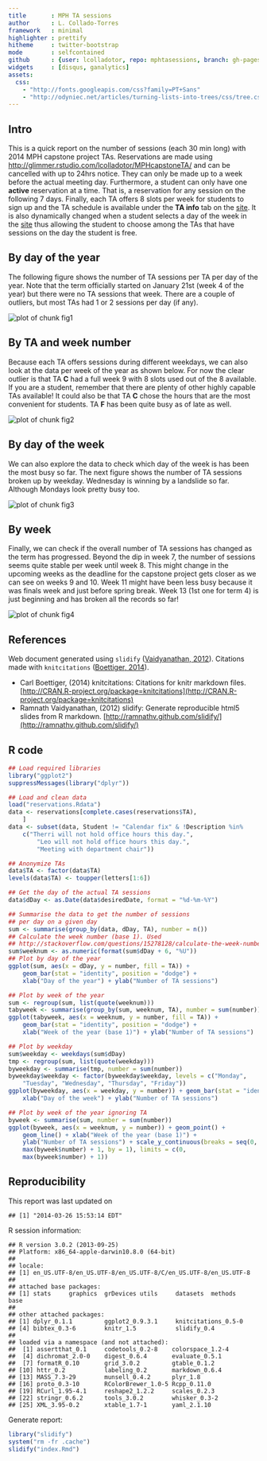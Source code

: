 ```yaml
---
title       : MPH TA sessions
author      : L. Collado-Torres
framework   : minimal
highlighter : prettify
hitheme     : twitter-bootstrap
mode        : selfcontained
github      : {user: lcolladotor, repo: mphtasessions, branch: gh-pages}
widgets     : [disqus, ganalytics]
assets:
  css: 
    - "http://fonts.googleapis.com/css?family=PT+Sans"
    - "http://odyniec.net/articles/turning-lists-into-trees/css/tree.css"
---
```












## Intro

This is a quick report on the number of sessions (each 30 min long) with 2014 MPH capstone project TAs. Reservations are made using http://glimmer.rstudio.com/lcolladotor/MPHcapstoneTA/ and can be cancelled with up to 24hrs notice. They can only be made up to a week before the actual meeting day. Furthermore, a student can only have one __active__ reservation at a time. That is, a reservation for any session on the following 7 days. Finally, each TA offers 8 slots per week for students to sign up and the TA schedule is available under the __TA info__ tab on the [site](http://glimmer.rstudio.com/lcolladotor/MPHcapstoneTA/). It is also dynamically changed when a student selects a day of the week in the [site](http://glimmer.rstudio.com/lcolladotor/MPHcapstoneTA/) thus allowing the student to choose among the TAs that have sessions on the day the student is free.




## By day of the year

The following figure shows the number of TA sessions per TA per day of the year. Note that the term officially started on January 21st (week 4 of the year) but there were no TA sessions that week. There are a couple of outliers, but most TAs had 1 or 2 sessions per day (if any).

![plot of chunk fig1](assets/fig/fig1.png) 


## By TA and week number

Because each TA offers sessions during different weekdays, we can also look at the data per week of the year as shown below. For now the clear outlier is that TA __C__ had a full week 9 with 8 slots used out of the 8 available. If you are a student, remember that there are plenty of other highly capable TAs available! It could also be that TA __C__ chose the hours that are the most convenient for students. TA __F__ has been quite busy as of late as well.

![plot of chunk fig2](assets/fig/fig2.png) 


## By day of the week

We can also explore the data to check which day of the week is has been the most busy so far. The next figure shows the number of TA sessions broken up by weekday. Wednesday is winning by a landslide so far. Although Mondays look pretty busy too.

![plot of chunk fig3](assets/fig/fig3.png) 


## By week

Finally, we can check if the overall number of TA sessions has changed as the term has progressed. Beyond the dip in week 7, the number of sessions seems quite stable per week until week 8. This might change in the upcoming weeks as the deadline for the capstone project gets closer as we can see on weeks 9 and 10. Week 11 might have been less busy because it was finals week and just before spring break. Week 13 (1st one for term 4) is just beginning and has broken all the records so far!


![plot of chunk fig4](assets/fig/fig4.png) 



## References

Web document generated using `slidify` (<span class="showtooltip" title="Vaidyanathan R (2012). slidify: Generate reproducible html5 slides from R markdown. R package version 0.4."><a href="http://ramnathv.github.com/slidify/">Vaidyanathan, 2012</a></span>). Citations made with `knitcitations` (<span class="showtooltip" title="Boettiger C (2014). knitcitations: Citations for knitr markdown files. R package version 0.5-0."><a href="http://CRAN.R-project.org/package=knitcitations">Boettiger, 2014</a></span>). 



- Carl Boettiger,   (2014) knitcitations: Citations for knitr markdown files.  [http://CRAN.R-project.org/package=knitcitations](http://CRAN.R-project.org/package=knitcitations)
- Ramnath Vaidyanathan,   (2012) slidify: Generate reproducible html5 slides from R markdown.  [http://ramnathv.github.com/slidify/](http://ramnathv.github.com/slidify/)




## R code


```r
## Load required libraries
library("ggplot2")
suppressMessages(library("dplyr"))

## Load and clean data
load("reservations.Rdata")
data <- reservations[complete.cases(reservations$TA), 
    ]
data <- subset(data, Student != "Calendar fix" & !Description %in% 
    c("Therri will not hold office hours this day.", 
        "Leo will not hold office hours this day.", 
        "Meeting with department chair"))

## Anonymize TAs
data$TA <- factor(data$TA)
levels(data$TA) <- toupper(letters[1:6])

## Get the day of the actual TA sessions
data$dDay <- as.Date(data$desiredDate, format = "%d-%m-%Y")

## Summarise the data to get the number of sessions
## per day on a given day
sum <- summarise(group_by(data, dDay, TA), number = n())
## Calculate the week number (base 1). Used
## http://stackoverflow.com/questions/15278128/calculate-the-week-number-0-53-in-year-with-r
sum$weeknum <- as.numeric(format(sum$dDay + 6, "%U"))
## Plot by day of the year
ggplot(sum, aes(x = dDay, y = number, fill = TA)) + 
    geom_bar(stat = "identity", position = "dodge") + 
    xlab("Day of the year") + ylab("Number of TA sessions")

## Plot by week of the year
sum <- regroup(sum, list(quote(weeknum)))
tabyweek <- summarise(group_by(sum, weeknum, TA), number = sum(number))
ggplot(tabyweek, aes(x = weeknum, y = number, fill = TA)) + 
    geom_bar(stat = "identity", position = "dodge") + 
    xlab("Week of the year (base 1)") + ylab("Number of TA sessions")

## Plot by weekday
sum$weekday <- weekdays(sum$dDay)
tmp <- regroup(sum, list(quote(weekday)))
byweekday <- summarise(tmp, number = sum(number))
byweekday$weekday <- factor(byweekday$weekday, levels = c("Monday", 
    "Tuesday", "Wednesday", "Thursday", "Friday"))
ggplot(byweekday, aes(x = weekday, y = number)) + geom_bar(stat = "identity") + 
    xlab("Day of the week") + ylab("Number of TA sessions")

## Plot by week of the year ignoring TA
byweek <- summarise(sum, number = sum(number))
ggplot(byweek, aes(x = weeknum, y = number)) + geom_point() + 
    geom_line() + xlab("Week of the year (base 1)") + 
    ylab("Number of TA sessions") + scale_y_continuous(breaks = seq(0, 
    max(byweek$number) + 1, by = 1), limits = c(0, 
    max(byweek$number) + 1))

```


## Reproducibility

This report was last updated on


```
## [1] "2014-03-26 15:53:14 EDT"
```


R session information:


```
## R version 3.0.2 (2013-09-25)
## Platform: x86_64-apple-darwin10.8.0 (64-bit)
## 
## locale:
## [1] en_US.UTF-8/en_US.UTF-8/en_US.UTF-8/C/en_US.UTF-8/en_US.UTF-8
## 
## attached base packages:
## [1] stats     graphics  grDevices utils     datasets  methods   base     
## 
## other attached packages:
## [1] dplyr_0.1.1         ggplot2_0.9.3.1     knitcitations_0.5-0
## [4] bibtex_0.3-6        knitr_1.5           slidify_0.4        
## 
## loaded via a namespace (and not attached):
##  [1] assertthat_0.1     codetools_0.2-8    colorspace_1.2-4  
##  [4] dichromat_2.0-0    digest_0.6.4       evaluate_0.5.1    
##  [7] formatR_0.10       grid_3.0.2         gtable_0.1.2      
## [10] httr_0.2           labeling_0.2       markdown_0.6.4    
## [13] MASS_7.3-29        munsell_0.4.2      plyr_1.8          
## [16] proto_0.3-10       RColorBrewer_1.0-5 Rcpp_0.11.0       
## [19] RCurl_1.95-4.1     reshape2_1.2.2     scales_0.2.3      
## [22] stringr_0.6.2      tools_3.0.2        whisker_0.3-2     
## [25] XML_3.95-0.2       xtable_1.7-1       yaml_2.1.10
```


Generate report:


```r
library("slidify")
system("rm -fr .cache")
slidify("index.Rmd")
```



<div id='disqus_thread'></div>


